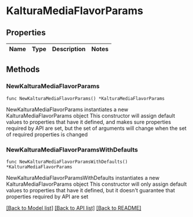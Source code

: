 # KalturaMediaFlavorParams

## Properties

Name | Type | Description | Notes
------------ | ------------- | ------------- | -------------

## Methods

### NewKalturaMediaFlavorParams

`func NewKalturaMediaFlavorParams() *KalturaMediaFlavorParams`

NewKalturaMediaFlavorParams instantiates a new KalturaMediaFlavorParams object
This constructor will assign default values to properties that have it defined,
and makes sure properties required by API are set, but the set of arguments
will change when the set of required properties is changed

### NewKalturaMediaFlavorParamsWithDefaults

`func NewKalturaMediaFlavorParamsWithDefaults() *KalturaMediaFlavorParams`

NewKalturaMediaFlavorParamsWithDefaults instantiates a new KalturaMediaFlavorParams object
This constructor will only assign default values to properties that have it defined,
but it doesn't guarantee that properties required by API are set


[[Back to Model list]](../README.md#documentation-for-models) [[Back to API list]](../README.md#documentation-for-api-endpoints) [[Back to README]](../README.md)


